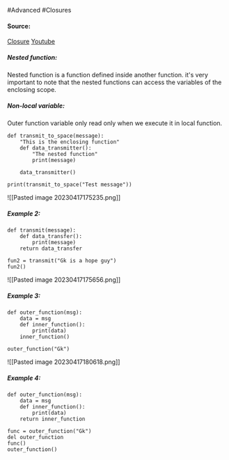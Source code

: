 #Advanced #Closures

#### Source:
[Closure](https://www.learnpython.org/en/Closures)
[Youtube](https://www.youtube.com/watch?v=1ZN90qk80l0)

##### Nested function:
 Nested function is a function defined inside another function. it's very important to note that the nested functions can access the variables of the enclosing scope.

##### Non-local variable:
  Outer function variable only read only when we execute it in local function.

```
def transmit_to_space(message):
    "This is the enclosing function"
    def data_transmitter():
        "The nested function"
        print(message)

    data_transmitter()

print(transmit_to_space("Test message"))
```

![[Pasted image 20230417175235.png]]

##### Example 2:
```
def transmit(message):
    def data_transfer():
        print(message)
    return data_transfer

fun2 = transmit("Gk is a hope guy")
fun2()
```

![[Pasted image 20230417175656.png]]


##### Example 3:
```
def outer_function(msg):
    data = msg
    def inner_function():
        print(data)
    inner_function()

outer_function("Gk")
```

![[Pasted image 20230417180618.png]]

##### Example 4:
```
def outer_function(msg):
    data = msg
    def inner_function():
        print(data)
    return inner_function

func = outer_function("Gk")
del outer_function
func()
outer_function()

```